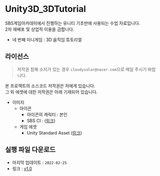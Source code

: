 # Unity3D_3DTutorial #
SBS게임아카데미에서 진행하는 유니티 기초반에 사용되는 수업 자료입니다.  
2차 재배포 및 상업적 이용을 금합니다.

- 네 번째 미니게임 : 3D 움직임 튜토리얼

## 라이선스 ##
> 저작권 침해 소지가 있는 경우 `cloudysolar@naver.com`으로 메일 주시기 바랍니다.  

본 프로젝트의 소스코드 저작권은 저에게 있습니다.  
그 외 에셋에 대한 저작권은 아래 기재되어 있습니다.

- 이미지
  - 아이콘
    - 아이콘의 캐릭터 : 본인
    - SBS CI : ([링크](https://programs.sbs.co.kr/special/sbspr/basicinfo/70918))
  - 게임 에셋
    - Unity Standard Asset ([링크](https://assetstore.unity.com/packages/essentials/asset-packs/standard-assets-for-unity-2018-4-32351?locale=ko-KR))


## 실행 파일 다운로드 ##
- 마지막 업데이트 : `2022-02-25`
- 링크 : [v1.0](https://github.com/cloudysolar/Unity_3DTutorial/releases/tag/v1.0)
